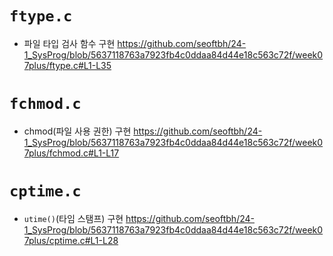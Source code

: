 # `ftype.c`
- 파일 타입 검사 함수 구현
https://github.com/seoftbh/24-1_SysProg/blob/5637118763a7923fb4c0ddaa84d44e18c563c72f/week07plus/ftype.c#L1-L35

# `fchmod.c`
- chmod(파일 사용 권한) 구현
https://github.com/seoftbh/24-1_SysProg/blob/5637118763a7923fb4c0ddaa84d44e18c563c72f/week07plus/fchmod.c#L1-L17

# `cptime.c`
- `utime()`(타임 스탬프) 구현
https://github.com/seoftbh/24-1_SysProg/blob/5637118763a7923fb4c0ddaa84d44e18c563c72f/week07plus/cptime.c#L1-L28

